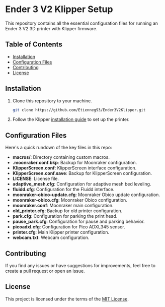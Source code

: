 # Ender 3 V2 Klipper Setup

This repository contains all the essential configuration files for running an Ender 3 V2 3D printer with Klipper firmware.

## Table of Contents

- [Installation](#installation)
- [Configuration Files](#configuration-files)
- [Contributing](#contributing)
- [License](#license)

## Installation

1. Clone this repository to your machine.
    ```bash
    git clone https://github.com/Etienneg93/Ender3V2Klipper.git
    ```
2. Follow the Klipper [installation guide](https://klipper3d.org/Installation.html) to set up the printer.

## Configuration Files

Here's a quick rundown of the key files in this repo:

- **macros/**: Directory containing custom macros.
- **.moonraker.conf.bkp**: Backup for Moonraker configuration.
- **KlipperScreen.conf**: KlipperScreen interface configuration.
- **KlipperScreen.conf.save**: Backup for KlipperScreen configuration.
- **LICENSE**: License file.
- **adaptive_mesh.cfg**: Configuration for adaptive mesh bed leveling.
- **fluidd.cfg**: Configuration for the Fluidd interface.
- **moonraker-obico-update.cfg**: Moonraker Obico update configuration.
- **moonraker-obico.cfg**: Moonraker Obico configuration.
- **moonraker.conf**: Moonraker main configuration.
- **old_printer.cfg**: Backup for old printer configuration.
- **park.cfg**: Configuration for parking the print head.
- **pause_park.cfg**: Configuration for pause and parking behavior.
- **picoadxl.cfg**: Configuration for Pico ADXL345 sensor.
- **printer.cfg**: Main Klipper printer configuration.
- **webcam.txt**: Webcam configuration.

## Contributing

If you find any issues or have suggestions for improvements, feel free to create a pull request or open an issue.

## License

This project is licensed under the terms of the [MIT License](LICENSE).
